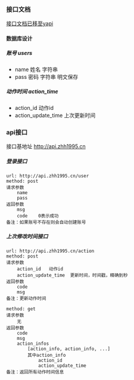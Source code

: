 ### 接口文档
[接口文档已移至yapi](http://yapi.zhh1995.cn/project/11/interface/api)

#### 数据库设计
##### 账号 users
- name 姓名 字符串
- pass 密码 字符串 明文保存

##### 动作时间 action_time
- action_id 动作id
- action_update_time 上次更新时间

### api接口
接口基地址 http://api.zhh1995.cn

##### 登录接口
```
url: http://api.zhh1995.cn/user
method: post
请求参数
    name
    pass
返回参数
    msg
    code    0表示成功
备注：如果账号不存在则会自动创建账号
```

##### 上次修改时间接口
```
url: http://api.zhh1995.cn/action
method: post
请求参数
    action_id   动作id
    action_update_time  更新时间，时间戳，精确到秒
返回参数
    code
    msg
备注：更新动作时间

method: get
请求参数
    无
返回参数
    code
    msg
    action_infos
        [action_info, action_info, ...]
        其中action_info
            action_id
            action_update_time
备注：返回所有动作时间信息
```
